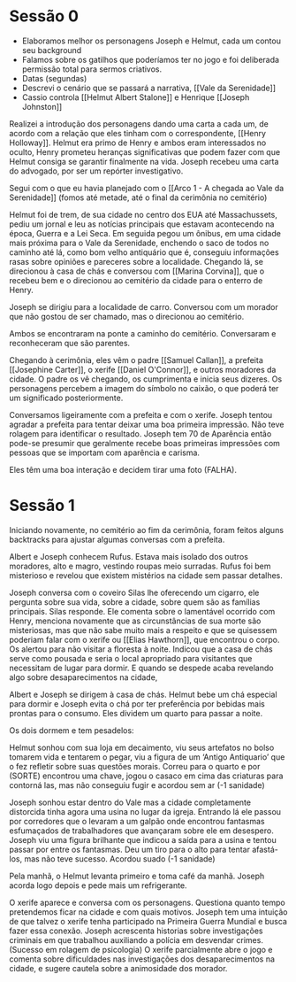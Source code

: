 # Sessão 0 

- Elaboramos melhor os personagens Joseph e Helmut, cada um contou seu background
- Falamos sobre os gatilhos que poderíamos ter no jogo e foi deliberada permissão total para sermos criativos.
- Datas (segundas)
- Descrevi o cenário que se passará a narrativa, [[Vale da Serenidade]]
- Cassio controla [[Helmut Albert Stalone]] e Henrique [[Joseph Johnston]]

Realizei a introdução dos personagens dando uma carta a cada um, de acordo com a relação que eles tinham com o correspondente, [[Henry Holloway]]. Helmut era primo de Henry e ambos eram interessados no oculto, Henry prometeu heranças significativas que podem fazer com que Helmut consiga se garantir finalmente na vida. Joseph recebeu uma carta do advogado, por ser um repórter investigativo.

Segui com o que eu havia planejado com o [[Arco 1 - A chegada ao Vale da Serenidade]] (fomos até metade, até o final da cerimônia no cemitério)

Helmut foi de trem, de sua cidade no centro dos EUA até Massachussets, pediu um jornal e leu as notícias principais que estavam acontecendo na época, Guerra e a Lei Seca. Em seguida pegou um ônibus, em uma cidade mais próxima para o Vale da Serenidade, enchendo o saco de todos no caminho até lá, como bom velho antiquário que é, conseguiu informações rasas sobre opiniões e pareceres sobre a localidade. Chegando lá, se direcionou à casa de chás e conversou com [[Marina Corvina]], que o recebeu bem e o direcionou ao cemitério da cidade para o enterro de Henry.

Joseph se dirigiu para a localidade de carro. Conversou com um morador que não gostou de ser chamado, mas o direcionou ao cemitério.

Ambos se encontraram na ponte a caminho do cemitério.
Conversaram e reconheceram que são parentes.

Chegando à cerimônia, eles vêm o padre [[Samuel Callan]], a prefeita [[Josephine Carter]], o xerife [[Daniel O'Connor]], e outros moradores da cidade. O padre os vê chegando, os cumprimenta e inicia seus dizeres. Os personagens percebem a imagem do símbolo no caixão, o que poderá ter um significado posteriormente.

Conversamos ligeiramente com a prefeita e com o xerife. Joseph tentou agradar a prefeita para tentar deixar uma boa primeira impressão. Não teve rolagem para identificar o resultado. Joseph tem 70 de Aparência então pode-se presumir que geralmente recebe boas primeiras impressões com pessoas que se importam com aparência e carisma.

Eles têm uma boa interação e decidem tirar uma foto (FALHA).
# Sessão 1

Iniciando novamente, no cemitério ao fim da cerimônia, foram feitos alguns backtracks para ajustar algumas conversas com a prefeita.

Albert e Joseph conhecem Rufus. Estava mais isolado dos outros moradores, alto e magro, vestindo roupas meio surradas. Rufus foi bem misterioso e revelou que existem mistérios na cidade sem passar detalhes.

Joseph conversa com o coveiro Silas lhe oferecendo um cigarro, ele pergunta sobre sua vida, sobre a cidade, sobre quem são as famílias principais. Silas responde.
Ele comenta sobre o lamentável ocorrido com Henry, menciona novamente que as circunstâncias de sua morte são misteriosas, mas que não sabe muito mais a respeito e que se quisessem poderiam falar com o xerife ou [[Elias Hawthorn]], que encontrou o corpo. Os alertou para não visitar a floresta à noite. Indicou que a casa de chás serve como pousada e seria o local apropriado para visitantes que necessitam de lugar para dormir. E quando se despede acaba revelando algo sobre desaparecimentos na cidade, 

Albert e Joseph se dirigem à casa de chás. Helmut bebe um chá especial para dormir e Joseph evita o chá por ter preferência por bebidas mais prontas para o consumo. Eles dividem um quarto para passar a noite.

Os dois dormem e tem pesadelos:

Helmut sonhou com sua loja em decaimento, viu seus artefatos no bolso tomarem vida e tentarem o pegar, viu a figura de um ‘Antigo Antiquario’ que o fez refletir sobre suas questões morais. Correu para o quarto e por (SORTE) encontrou uma chave, jogou o casaco em cima das criaturas para contorná las, mas não conseguiu fugir e acordou sem ar (-1 sanidade)

Joseph sonhou estar dentro do Vale mas a cidade completamente distorcida tinha agora uma usina no lugar da igreja. Entrando lá ele passou por corredores que o levaram a um galpão onde encontrou fantasmas esfumaçados de trabalhadores que avançaram sobre ele em desespero. Joseph viu uma figura brilhante que indicou a saída para a usina e tentou passar por entre os fantasmas. Deu um tiro para o alto para tentar afastá-los, mas não teve sucesso. Acordou suado (-1 sanidade)

Pela manhã, o Helmut levanta primeiro e toma café da manhã. Joseph acorda logo depois e pede mais um refrigerante. 

O xerife aparece e conversa com os personagens. Questiona quanto tempo pretendemos ficar na cidade e com quais motivos. Joseph tem uma intuição de que talvez o xerife tenha participado na Primeira Guerra Mundial e busca fazer essa conexão. Joseph acrescenta historias sobre investigações criminais em que trabalhou auxiliando a polícia em desvendar crimes. (Sucesso em rolagem de psicologia) O xerife parcialmente abre o jogo e comenta sobre dificuldades nas investigações dos desaparecimentos na cidade, e sugere cautela sobre a animosidade dos morador.